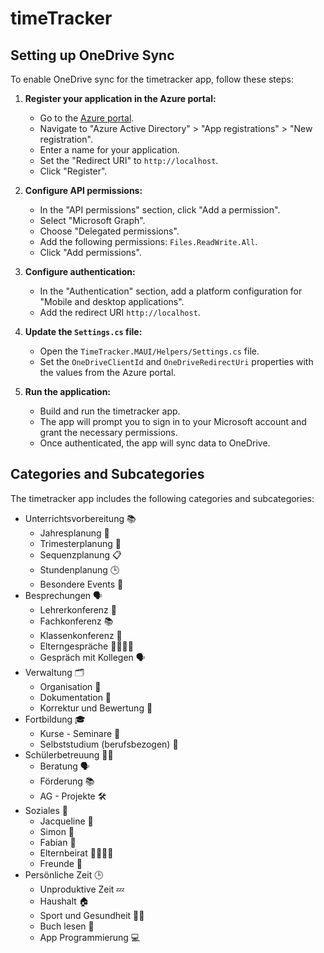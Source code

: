# timeTracker

## Setting up OneDrive Sync

To enable OneDrive sync for the timetracker app, follow these steps:

1. **Register your application in the Azure portal:**
   - Go to the [Azure portal](https://portal.azure.com/).
   - Navigate to "Azure Active Directory" > "App registrations" > "New registration".
   - Enter a name for your application.
   - Set the "Redirect URI" to `http://localhost`.
   - Click "Register".

2. **Configure API permissions:**
   - In the "API permissions" section, click "Add a permission".
   - Select "Microsoft Graph".
   - Choose "Delegated permissions".
   - Add the following permissions: `Files.ReadWrite.All`.
   - Click "Add permissions".

3. **Configure authentication:**
   - In the "Authentication" section, add a platform configuration for "Mobile and desktop applications".
   - Add the redirect URI `http://localhost`.

4. **Update the `Settings.cs` file:**
   - Open the `TimeTracker.MAUI/Helpers/Settings.cs` file.
   - Set the `OneDriveClientId` and `OneDriveRedirectUri` properties with the values from the Azure portal.

5. **Run the application:**
   - Build and run the timetracker app.
   - The app will prompt you to sign in to your Microsoft account and grant the necessary permissions.
   - Once authenticated, the app will sync data to OneDrive.

## Categories and Subcategories

The timetracker app includes the following categories and subcategories:

* Unterrichtsvorbereitung 📚
  * Jahresplanung 📅
  * Trimesterplanung 📆
  * Sequenzplanung 📋
  * Stundenplanung 🕒
  * Besondere Events 🎉
* Besprechungen 🗣️
  * Lehrerkonferenz 🏫
  * Fachkonferenz 📚
  * Klassenkonferenz 🏫
  * Elterngespräche 👨‍👩‍👧‍👦
  * Gespräch mit Kollegen 🗣️
* Verwaltung 🗂️
  * Organisation 📂
  * Dokumentation 📝
  * Korrektur und Bewertung 📝
* Fortbildung 🎓
  * Kurse - Seminare 🏫
  * Selbststudium (berufsbezogen) 📖
* Schülerbetreuung 👩‍🏫
  * Beratung 🗣️
  * Förderung 📚
  * AG - Projekte 🛠️
* Soziales 🤝
  * Jacqueline 👩
  * Simon 👨
  * Fabian 👦
  * Elternbeirat 👨‍👩‍👧‍👦
  * Freunde 👥
* Persönliche Zeit 🕒
  * Unproduktive Zeit 💤
  * Haushalt 🏠
  * Sport und Gesundheit 🏋️‍♂️
  * Buch lesen 📖
  * App Programmierung 💻

